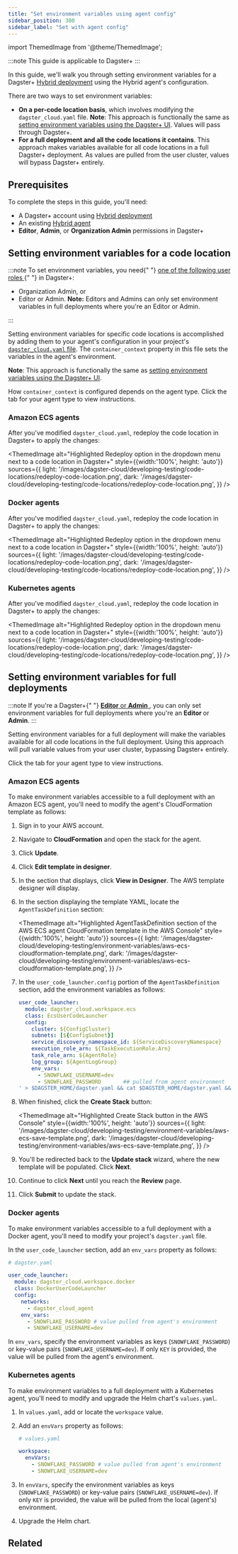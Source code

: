 ```yaml
---
title: "Set environment variables using agent config"
sidebar_position: 300
sidebar_label: "Set with agent config"
---
```


import ThemedImage from '@theme/ThemedImage';

:::note
This guide is applicable to Dagster+
:::

In this guide, we'll walk you through setting environment variables for a Dagster+ [Hybrid deployment](/dagster-plus/deployment/deployment-types/hybrid) using the Hybrid agent's configuration.

There are two ways to set environment variables:

- **On a per-code location basis**, which involves modifying the `dagster_cloud.yaml` file. **Note**: This approach is functionally the same as [setting environment variables using the Dagster+ UI](/dagster-plus/deployment/management/environment-variables/dagster-ui). Values will pass through Dagster+.
- **For a full deployment and all the code locations it contains**. This approach makes variables available for all code locations in a full Dagster+ deployment. As values are pulled from the user cluster, values will bypass Dagster+ entirely.

## Prerequisites

To complete the steps in this guide, you'll need:

- A Dagster+ account using [Hybrid deployment](/dagster-plus/deployment/deployment-types/hybrid/)
- An existing [Hybrid agent](http://localhost:3050/dagster-plus/deployment/deployment-types/hybrid/#dagster-hybrid-agents)
- **Editor**, **Admin**, or **Organization Admin** permissions in Dagster+

## Setting environment variables for a code location

:::note
  To set environment variables, you need{" "}
  <a href="/dagster-plus/account/managing-users">
    one of the following user roles
  </a>{" "}
  in Dagster+:
  <ul>
    <li>Organization Admin, or</li>
    <li>
      Editor or Admin. <strong>Note:</strong> Editors and Admins can only set
      environment variables in full deployments where you're an Editor or Admin.
    </li>
  </ul>
:::

Setting environment variables for specific code locations is accomplished by adding them to your agent's configuration in your project's [`dagster_cloud.yaml` file](/dagster-plus/deployment/management/settings/). The `container_context` property in this file sets the variables in the agent's environment.

**Note**: This approach is functionally the same as [setting environment variables using the Dagster+ UI](/dagster-plus/deployment/management/environment-variables/dagster-ui).

How `container_context` is configured depends on the agent type. Click the tab for your agent type to view instructions.

<Tabs>
  <TabItem value="Amazon ECS">

### Amazon ECS agents

<!--<AmazonEcsEnvVarsConfiguration />-->

After you've modified `dagster_cloud.yaml`, redeploy the code location in Dagster+ to apply the changes:

<ThemedImage
  alt="Highlighted Redeploy option in the dropdown menu next to a code location in Dagster+"
  style={{width:'100%', height: 'auto'}}
  sources={{
    light: '/images/dagster-cloud/developing-testing/code-locations/redeploy-code-location.png',
    dark: '/images/dagster-cloud/developing-testing/code-locations/redeploy-code-location.png',
  }}
/>


</TabItem>
<TabItem value="Docker">

### Docker agents

<!--<DockerEnvVarsConfiguration />-->

After you've modified `dagster_cloud.yaml`, redeploy the code location in Dagster+ to apply the changes:

<ThemedImage
  alt="Highlighted Redeploy option in the dropdown menu next to a code location in Dagster+"
  style={{width:'100%', height: 'auto'}}
  sources={{
    light: '/images/dagster-cloud/developing-testing/code-locations/redeploy-code-location.png',
    dark: '/images/dagster-cloud/developing-testing/code-locations/redeploy-code-location.png',
  }}
/>

</TabItem>
<TabItem value="Kubernetes">

### Kubernetes agents

<!--<K8sEnvVarsConfiguration />-->

After you've modified `dagster_cloud.yaml`, redeploy the code location in Dagster+ to apply the changes:

<ThemedImage
  alt="Highlighted Redeploy option in the dropdown menu next to a code location in Dagster+"
  style={{width:'100%', height: 'auto'}}
  sources={{
    light: '/images/dagster-cloud/developing-testing/code-locations/redeploy-code-location.png',
    dark: '/images/dagster-cloud/developing-testing/code-locations/redeploy-code-location.png',
  }}
/>

</TabItem>
</Tabs>

## Setting environment variables for full deployments

:::note
  If you're a Dagster+{" "}
  <a href="/dagster-plus/account/managing-users">
    <strong>Editor</strong> or <strong>Admin</strong>
  </a>
  , you can only set environment variables for full deployments where you're an <strong>
    Editor
  </strong> or <strong>Admin</strong>.
:::

Setting environment variables for a full deployment will make the variables available for all code locations in the full deployment. Using this approach will pull variable values from your user cluster, bypassing Dagster+ entirely.

Click the tab for your agent type to view instructions.

<Tabs>
  <TabItem value="Amazon ECS">

### Amazon ECS agents

To make environment variables accessible to a full deployment with an Amazon ECS agent, you'll need to modify the agent's CloudFormation template as follows:

1. Sign in to your AWS account.

2. Navigate to **CloudFormation** and open the stack for the agent.

3. Click **Update**.

4. Click **Edit template in designer**.

5. In the section that displays, click **View in Designer**. The AWS template designer will display.

6. In the section displaying the template YAML, locate the `AgentTaskDefinition` section:

    <ThemedImage
      alt="Highlighted AgentTaskDefinition section of the AWS ECS agent CloudFormation template in the AWS Console"
      style={{width:'100%', height: 'auto'}}
      sources={{
        light: '/images/dagster-cloud/developing-testing/environment-variables/aws-ecs-cloudformation-template.png',
        dark: '/images/dagster-cloud/developing-testing/environment-variables/aws-ecs-cloudformation-template.png',
      }}
    />


7. In the `user_code_launcher.config` portion of the `AgentTaskDefinition` section, add the environment variables as follows:

   ```yaml
   user_code_launcher:
     module: dagster_cloud.workspace.ecs
     class: EcsUserCodeLauncher
     config:
       cluster: ${ConfigCluster}
       subnets: [${ConfigSubnet}]
       service_discovery_namespace_id: ${ServiceDiscoveryNamespace}
       execution_role_arn: ${TaskExecutionRole.Arn}
       task_role_arn: ${AgentRole}
       log_group: ${AgentLogGroup}
       env_vars:
         - SNOWFLAKE_USERNAME=dev
         - SNOWFLAKE_PASSWORD       ## pulled from agent environment
   ' > $DAGSTER_HOME/dagster.yaml && cat $DAGSTER_HOME/dagster.yaml && dagster-cloud agent run"
   ```

8. When finished, click the **Create Stack** button:

    <ThemedImage
      alt="Highlighted Create Stack button in the AWS Console"
      style={{width:'100%', height: 'auto'}}
      sources={{
        light: '/images/dagster-cloud/developing-testing/environment-variables/aws-ecs-save-template.png',
        dark: '/images/dagster-cloud/developing-testing/environment-variables/aws-ecs-save-template.png',
      }}
    />


9. You'll be redirected back to the **Update stack** wizard, where the new template will be populated. Click **Next**.

10. Continue to click **Next** until you reach the **Review** page.

11. Click **Submit** to update the stack.

</TabItem>
<TabItem value="Docker">

### Docker agents

To make environment variables accessible to a full deployment with a Docker agent, you'll need to modify your project's `dagster.yaml` file.

In the `user_code_launcher` section, add an `env_vars` property as follows:

```yaml
# dagster.yaml

user_code_launcher:
  module: dagster_cloud.workspace.docker
  class: DockerUserCodeLauncher
  config:
    networks:
      - dagster_cloud_agent
    env_vars:
      - SNOWFLAKE_PASSWORD # value pulled from agent's environment
      - SNOWFLAKE_USERNAME=dev
```

In `env_vars`, specify the environment variables as keys (`SNOWFLAKE_PASSWORD`) or key-value pairs (`SNOWFLAKE_USERNAME=dev`). If only `KEY` is provided, the value will be pulled from the agent's environment.

</TabItem>
<TabItem value="Kubernetes">

### Kubernetes agents

To make environment variables to a full deployment with a Kubernetes agent, you'll need to modify and upgrade the Helm chart's `values.yaml`.

1. In `values.yaml`, add or locate the `workspace` value.

2. Add an `envVars` property as follows:

   ```yaml
   # values.yaml

   workspace:
     envVars:
       - SNOWFLAKE_PASSWORD # value pulled from agent's environment
       - SNOWFLAKE_USERNAME=dev
   ```

3. In `envVars`, specify the environment variables as keys (`SNOWFLAKE_PASSWORD`) or key-value pairs (`SNOWFLAKE_USERNAME=dev`). If only `KEY` is provided, the value will be pulled from the local (agent's) environment.

4. Upgrade the Helm chart.

</TabItem>
</Tabs>

## Related

<!--<ArticleList>-->
<!--  <ArticleListItem-->
<!--    title="Dagster+ environment variables and secrets"-->
<!--    href="/dagster-plus/managing-deployments/environment-variables-and-secrets"-->
<!--  ></ArticleListItem>-->
<!--  <ArticleListItem-->
<!--    title="Using environment variables and secrets in Dagster code"-->
<!--    href="/guides/dagster/using-environment-variables-and-secrets"-->
<!--  ></ArticleListItem>-->
<!--</ArticleList>-->
